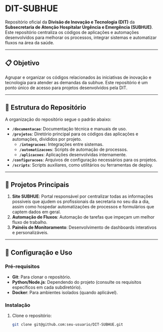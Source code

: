 # DIT-SUBHUE

Repositório oficial da **Divisão de Inovação e Tecnologia (DIT)** da **Subsecretaria de Atenção Hospitalar Urgência e Emergência (SUBHUE)**.  
Este repositório centraliza os códigos de aplicações e automações desenvolvidos para melhorar os processos, integrar sistemas e automatizar fluxos na área da saúde.

---

## 📋 **Objetivo**
Agrupar e organizar os códigos relacionados às iniciativas de inovação e tecnologia para atender as demandas da subhue. Este repositório é um ponto único de acesso para projetos desenvolvidos pela DIT.

---

## 📂 **Estrutura do Repositório**
A organização do repositório segue o padrão abaixo:

- **`/documentacao`**: Documentação técnica e manuais de uso.
- **`/projetos`**: Diretório principal para os códigos das aplicações e automações, divididos por projeto.
  - **`/integracoes`**: Integrações entre sistemas.
  - **`/automatizacoes`**: Scripts de automação de processos.
  - **`/aplicacoes`**: Aplicações desenvolvidas internamente.
- **`/configuracoes`**: Arquivos de configuração necessários para os projetos.
- **`/scripts`**: Scripts auxiliares, como utilitários ou ferramentas de deploy.

---

## 🚀 **Projetos Principais**
1. **Site SUBHUE**: Portal responsável por centralizar todas as informações possiveis que ajudem os profissionais da secretaria no seu dia a dia, assim como hospedar automatizações de processos e formulários que captem dados em geral.
2. **Automação de Fluxos**: Automação de tarefas que impeçam um melhor fluxo de trabalho.
3. **Painéis de Monitoramento**: Desenvolvimento de dashboards interativos e personalizáveis.

---

## 🔧 **Configuração e Uso**
### Pré-requisitos
- **Git**: Para clonar o repositório.
- **Python/Node.js**: Dependendo do projeto (consulte os requisitos específicos em cada subdiretório).
- **Docker**: Para ambientes isolados (quando aplicável).

### Instalação
1. Clone o repositório:
   ```bash
   git clone git@github.com:seu-usuario/DIT-SUBHUE.git
